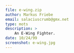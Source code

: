```yaml
---
file: e-wing.zip
author: Markus Friebe
email: salaciuscrumb@gmx.net
type: mots
description: >
    An E-Wing Fighter.
date: 10/24/99
screenshot: e-wing.jpg
---
```


